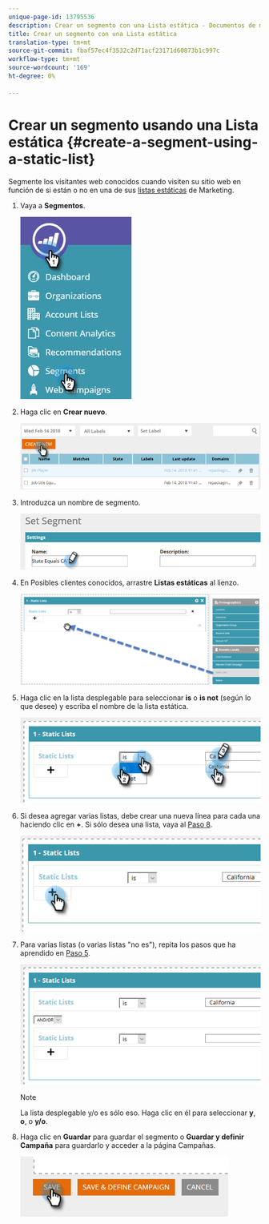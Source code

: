 ```yaml
---
unique-page-id: 13795536
description: Crear un segmento con una Lista estática - Documentos de marketing - Documentación del producto
title: Crear un segmento con una Lista estática
translation-type: tm+mt
source-git-commit: fbaf57ec4f3532c2d71acf23171d60873b1c997c
workflow-type: tm+mt
source-wordcount: '169'
ht-degree: 0%

---
```



# Crear un segmento usando una Lista estática {#create-a-segment-using-a-static-list}

Segmente los visitantes web conocidos cuando visiten su sitio web en función de si están o no en una de sus [listas estáticas](/help/marketo/product-docs/core-marketo-concepts/smart-lists-and-static-lists/static-lists/understanding-static-lists.md) de Marketing.

1. Vaya a **Segmentos**.

   ![](assets/1.jpg)

1. Haga clic en **Crear nuevo**.

   ![](assets/two.png)

1. Introduzca un nombre de segmento.

   ![](assets/three.png)

1. En Posibles clientes conocidos, arrastre **Listas estáticas** al lienzo.

   ![](assets/four-2.png)

1. Haga clic en la lista desplegable para seleccionar **is** o **is not** (según lo que desee) y escriba el nombre de la lista estática.

   ![](assets/five-2.png)

1. Si desea agregar varias listas, debe crear una nueva línea para cada una haciendo clic en **+**. Si sólo desea una lista, vaya al [Paso 8](#eight).

   ![](assets/six-1.png)

1. Para varias listas (o varias listas &quot;no es&quot;), repita los pasos que ha aprendido en [Paso 5](#five).

   ![](assets/seven-2.png)

   >[!NOTE]
   >
   >La lista desplegable y/o es sólo eso. Haga clic en él para seleccionar **y**, **o**, o **y/o**.

1. Haga clic en **Guardar** para guardar el segmento o **Guardar y definir Campaña** para guardarlo y acceder a la página Campañas.

   ![](assets/eight-1.png)
